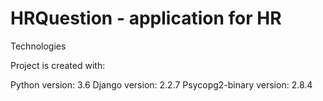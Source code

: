 # HRQuestion - application for HR

Technologies

Project is created with:

Python version: 3.6
Django version: 2.2.7
Psycopg2-binary version: 2.8.4
